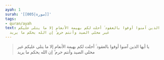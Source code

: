 ```yaml
---
ayah: 1
surah: '[[005|سورة]]'
tags:
- quran/ayah
text: يا أيها الذين آمنوا أوفوا بالعقود ۚ أحلت لكم بهيمة الأنعام إلا ما يتلى عليكم
  غير محلي الصيد وأنتم حرم ۗ إن الله يحكم ما يريد
---
```

> يا أيها الذين آمنوا أوفوا بالعقود ۚ أحلت لكم بهيمة الأنعام إلا ما يتلى عليكم غير محلي الصيد وأنتم حرم ۗ إن الله يحكم ما يريد
